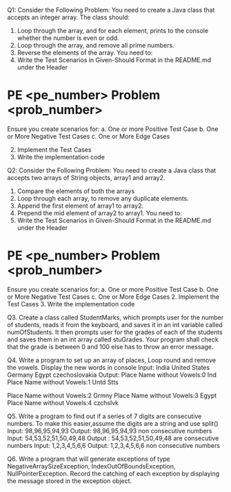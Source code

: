 

Q1: Consider the Following Problem:
You need to create a Java class that accepts an integer array. The class should:
1.    Loop through the array, and for each element, prints to the console whether the number is even or odd.
2.    Loop through the array, and remove all prime numbers.
3.    Reverse the elements of the array.
You need to:
1.    Write the Test Scenarios in Given-Should Format in the README.md under the Header
# PE <pe_number> Problem <prob_number>
Ensure you create scenarios for:
a.    One or more Positive Test Case
b.    One or More Negative Test Cases
c.    One or More Edge Cases

2.    Implement the Test Cases
3.    Write the implementation code


Q2: Consider the Following Problem:
You need to create a Java class that accepts two arrays of String objects, array1 and array2.
1.    Compare the elements of both the arrays
2.    Loop through each array, to remove any duplicate elements.
3.    Append the first element of array1 to array2.
4.    Prepend the mid element of array2 to array1.
You need to:
1.    Write the Test Scenarios in Given-Should Format in the README.md under the Header
# PE <pe_number> Problem <prob_number>
Ensure you create scenarios for:
a.    One or more Positive Test Case
b.    One or More Negative Test Cases
c.    One or More Edge Cases
2.    Implement the Test Cases
3.    Write the implementation code


Q3. Create a class called StudentMarks, which prompts user for the number of students, reads it from the keyboard, and saves it in an int variable called numOfStudents. It then prompts user for the grades of each of the students and saves them in an int array called stuGrades. Your program shall check that the grade is between 0 and 100 else has to throw an error message.


Q4. Write a program to set up an array of places, Loop round and remove the vowels. Display the new
words in console
Input:
India
United States
Germany
Egypt
czechoslovakia
Output:
Place Name without Vowels:0 Ind
Place Name without Vowels:1 Untd Stts

Place Name without Vowels:2 Grmny
Place Name without Vowels:3 Egypt
Place Name without Vowels:4 czchslvk


Q5. Write a program to find out if a series of 7 digits are consecutive numbers. To make this easier,assume the digits are a string and use split()
Input: 98,96,95,94,93
Output: 98,96,95,94,93 non consecutive numbers
Input: 54,53,52,51,50,49,48
Output : 54,53,52,51,50,49,48 are consecutive numbers
Input: 1,2,3,4,5,6,6
Output: 1,2,3,4,5,6,6 non consecutive numbers

Q6. Write a program that will generate exceptions of type NegativeArraySizeException,
IndexOutOfBoundsException, NullPointerException. Record the catching of each exception by
displaying the message stored in the exception object.


